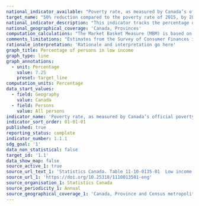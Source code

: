 ```yaml
---
national_indicator_available: "Poverty rate, as measured by Canada’s official poverty line"
target_name: "50% reduction compared to the poverty rate of 2015, by 2030"
national_indicator_description: "This indicator tracks the percentage of persons in low income"
national_geographical_coverage: 'Canada, Provinces' 
computation_calculations: "The Market Basket Measure (MBM) is based on the cost of a specific basket of goods and services representing a modest, basic standard of living. It includes the costs of food, clothing, shelter, transportation and other items for a reference family. These costs are compared to the disposable income of families to determine whether or not they fall below the poverty line."
comments_limitations: "Estimates from the Survey of Consumer Finances include income data for persons aged 15 years and over. Estimates from the Survey of Labour and Income Dynamics and the Canadian Income Survey include income data for persons aged 16 years and over."
rationale_interpretation: 'Rationale and interpretation go here'
graph_title: Percentage of persons in low income
graph_type: line
graph_annotations:
  - unit: Percentage
    value: 7.25
    preset: target_line
computation_units: Percentage
data_start_values:
  - field: Geography
    value: Canada
  - field: Persons
    value: All persons
indicator_name: 'Poverty rate, as measured by Canada’s official poverty line'
indicator_sort_order: 01-01-01
published: true
reporting_status: complete
indicator_number: 1.1.1
sdg_goal: '1'
data_non_statistical: false
target_id: '1.1'
data_show_map: false
source_active_1: true
source_url_text_1: 'Statistics Canada. Table 11-10-0135-01  Low income statistics by age, sex and economic family type'
source_url_1: 'https://doi.org/10.25318/1110013501-eng'
source_organisation_1: Statistics Canada
source_periodicity_1: Annual
source_geographical_coverage_1: 'Canada, Province and Census metropolitan area'
---
```

